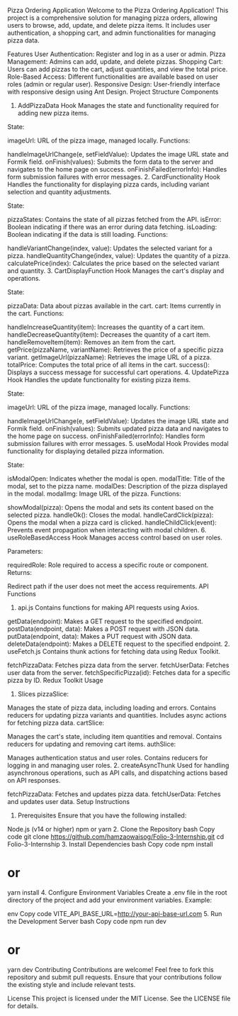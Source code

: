 Pizza Ordering Application
Welcome to the Pizza Ordering Application! This project is a comprehensive solution for managing pizza orders, allowing users to browse, add, update, and delete pizza items. It includes user authentication, a shopping cart, and admin functionalities for managing pizza data.

Features
User Authentication: Register and log in as a user or admin.
Pizza Management: Admins can add, update, and delete pizzas.
Shopping Cart: Users can add pizzas to the cart, adjust quantities, and view the total price.
Role-Based Access: Different functionalities are available based on user roles (admin or regular user).
Responsive Design: User-friendly interface with responsive design using Ant Design.
Project Structure
Components
1. AddPizzaData Hook
Manages the state and functionality required for adding new pizza items.

State:

imageUrl: URL of the pizza image, managed locally.
Functions:

handleImageUrlChange(e, setFieldValue): Updates the image URL state and Formik field.
onFinish(values): Submits the form data to the server and navigates to the home page on success.
onFinishFailed(errorInfo): Handles form submission failures with error messages.
2. CardFunctionality Hook
Handles the functionality for displaying pizza cards, including variant selection and quantity adjustments.

State:

pizzaStates: Contains the state of all pizzas fetched from the API.
isError: Boolean indicating if there was an error during data fetching.
isLoading: Boolean indicating if the data is still loading.
Functions:

handleVariantChange(index, value): Updates the selected variant for a pizza.
handleQuantityChange(index, value): Updates the quantity of a pizza.
calculatePrice(index): Calculates the price based on the selected variant and quantity.
3. CartDisplayFunction Hook
Manages the cart's display and operations.

State:

pizzaData: Data about pizzas available in the cart.
cart: Items currently in the cart.
Functions:

handleIncreaseQuantity(item): Increases the quantity of a cart item.
handleDecreaseQuantity(item): Decreases the quantity of a cart item.
handleRemoveItem(item): Removes an item from the cart.
getPrice(pizzaName, variantName): Retrieves the price of a specific pizza variant.
getImageUrl(pizzaName): Retrieves the image URL of a pizza.
totalPrice: Computes the total price of all items in the cart.
success(): Displays a success message for successful cart operations.
4. UpdatePizza Hook
Handles the update functionality for existing pizza items.

State:

imageUrl: URL of the pizza image, managed locally.
Functions:

handleImageUrlChange(e, setFieldValue): Updates the image URL state and Formik field.
onFinish(values): Submits updated pizza data and navigates to the home page on success.
onFinishFailed(errorInfo): Handles form submission failures with error messages.
5. useModal Hook
Provides modal functionality for displaying detailed pizza information.

State:

isModalOpen: Indicates whether the modal is open.
modalTitle: Title of the modal, set to the pizza name.
modalDes: Description of the pizza displayed in the modal.
modalImg: Image URL of the pizza.
Functions:

showModal(pizza): Opens the modal and sets its content based on the selected pizza.
handleOk(): Closes the modal.
handleCardClick(pizza): Opens the modal when a pizza card is clicked.
handleChildClick(event): Prevents event propagation when interacting with modal children.
6. useRoleBasedAccess Hook
Manages access control based on user roles.

Parameters:

requiredRole: Role required to access a specific route or component.
Returns:

Redirect path if the user does not meet the access requirements.
API Functions
1. api.js
Contains functions for making API requests using Axios.

getData(endpoint): Makes a GET request to the specified endpoint.
postData(endpoint, data): Makes a POST request with JSON data.
putData(endpoint, data): Makes a PUT request with JSON data.
deleteData(endpoint): Makes a DELETE request to the specified endpoint.
2. useFetch.js
Contains thunk actions for fetching data using Redux Toolkit.

fetchPizzaData: Fetches pizza data from the server.
fetchUserData: Fetches user data from the server.
fetchSpecificPizza(id): Fetches data for a specific pizza by ID.
Redux Toolkit Usage
1. Slices
pizzaSlice:

Manages the state of pizza data, including loading and errors.
Contains reducers for updating pizza variants and quantities.
Includes async actions for fetching pizza data.
cartSlice:

Manages the cart's state, including item quantities and removal.
Contains reducers for updating and removing cart items.
authSlice:

Manages authentication status and user roles.
Contains reducers for logging in and managing user roles.
2. createAsyncThunk
Used for handling asynchronous operations, such as API calls, and dispatching actions based on API responses.

fetchPizzaData: Fetches and updates pizza data.
fetchUserData: Fetches and updates user data.
Setup Instructions
1. Prerequisites
Ensure that you have the following installed:

Node.js (v14 or higher)
npm or yarn
2. Clone the Repository
bash
Copy code
git clone https://github.com/hamzaowaisog/Folio-3-Internship.git
cd Folio-3-Internship
3. Install Dependencies
bash
Copy code
npm install
# or
yarn install
4. Configure Environment Variables
Create a .env file in the root directory of the project and add your environment variables. Example:

env
Copy code
VITE_API_BASE_URL=http://your-api-base-url.com
5. Run the Development Server
bash
Copy code
npm run dev
# or
yarn dev
Contributing
Contributions are welcome! Feel free to fork this repository and submit pull requests. Ensure that your contributions follow the existing style and include relevant tests.

License
This project is licensed under the MIT License. See the LICENSE file for details.

